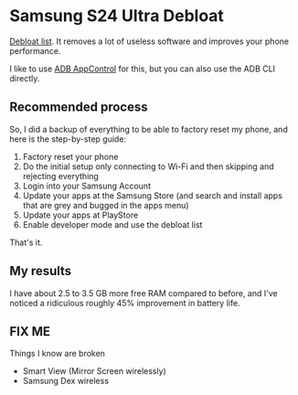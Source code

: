 # Samsung S24 Ultra Debloat

[Debloat list](s24_debloat_list.txt). It removes a lot of useless software and improves your phone performance.

I like to use [ADB AppControl](https://adbappcontrol.com/) for this, but you can also use the ADB CLI directly.

## Recommended process

So, I did a backup of everything to be able to factory reset my phone, and here is the step-by-step guide:

1. Factory reset your phone
2. Do the initial setup only connecting to Wi-Fi and then skipping and rejecting everything
3. Login into your Samsung Account
4. Update your apps at the Samsung Store (and search and install apps that are grey and bugged in the apps menu)
5. Update your apps at PlayStore
6. Enable developer mode and use the debloat list

That's it.

## My results

I have about 2.5 to 3.5 GB more free RAM compared to before, and I've noticed a ridiculous roughly 45% improvement in battery life.

## FIX ME

Things I know are broken

- Smart View (Mirror Screen wirelessly)
- Samsung Dex wireless
